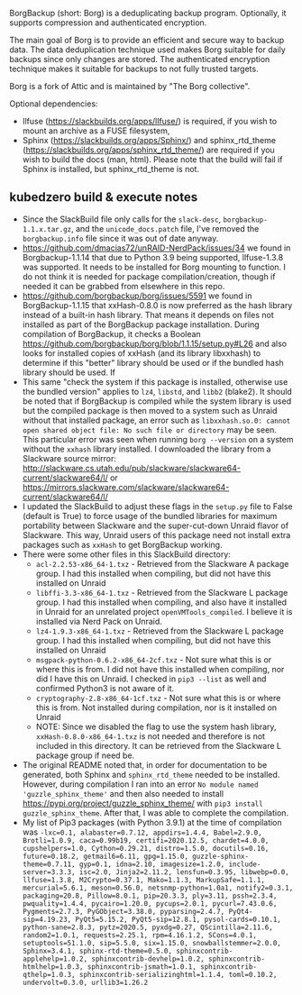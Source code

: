 BorgBackup (short: Borg) is a deduplicating backup program.
Optionally, it supports compression and authenticated encryption.

The main goal of Borg is to provide an efficient and secure way to
backup data. The data deduplication technique used makes Borg suitable
for daily backups since only changes are stored. The authenticated
encryption technique makes it suitable for backups to not fully trusted
targets.

Borg is a fork of Attic and is maintained by "The Borg collective".

Optional dependencies:
- llfuse (https://slackbuilds.org/apps/llfuse/) is required,
  if you wish to mount an archive as a FUSE filesystem,
- Sphinx (https://slackbuilds.org/apps/Sphinx/) and
  sphinx_rtd_theme (https://slackbuilds.org/apps/sphinx_rtd_theme/)
  are required if you wish to build the docs (man, html).
  Please note that the build will fail if Sphinx is installed,
  but sphinx_rtd_theme is not.



## kubedzero build & execute notes

- Since the SlackBuild file only calls for the `slack-desc`, `borgbackup-1.1.x.tar.gz`, and the `unicode_docs.patch` file, I've removed the `borgbackup.info` file since it was out of date anyway.
- https://github.com/dmacias72/unRAID-NerdPack/issues/34 we found in Borgbackup-1.1.14 that due to Python 3.9 being supported, llfuse-1.3.8 was supported. It needs to be installed for Borg mounting to function. I do not think it is needed for package compilation/creation, though if needed it can be grabbed from elsewhere in this repo.
- https://github.com/borgbackup/borg/issues/5591 we found in BorgBackup-1.1.15 that xxHash-0.8.0 is now preferred as the hash library instead of a built-in hash library. That means it depends on files not installed as part of the BorgBackup package installation. During compilation of BorgBackup, it checks a Boolean https://github.com/borgbackup/borg/blob/1.1.15/setup.py#L26 and also looks for installed copies of xxHash (and its library libxxhash) to determine if this "better" library should be used or if the bundled hash library should be used. If 
- This same "check the system if this package is installed, otherwise use the bundled version" applies to `lz4`, `libstd`, and `libb2` (blake2). It should be noted that if BorgBackup is compiled while the system library is used but the compiled package is then moved to a system such as Unraid without that installed package, an error such as `libxxhash.so.0: cannot open shared object file: No such file or directory` may be seen. This particular error was seen when running `borg --version` on a system without the `xxhash` library installed. I downloaded the library from a Slackware source mirror: http://slackware.cs.utah.edu/pub/slackware/slackware64-current/slackware64/l/ or https://mirrors.slackware.com/slackware/slackware64-current/slackware64/l/
- I updated the SlackBuild to adjust these flags in the `setup.py` file to False (default is True) to force usage of the bundled libraries for maximum portability between Slackware and the super-cut-down Unraid flavor of Slackware. This way, Unraid users of this package need not install extra packages such as `xxHash` to get BorgBackup working.
- There were some other files in this SlackBuild directory:
  - `acl-2.2.53-x86_64-1.txz` - Retrieved from the Slackware A package group. I had this installed when compiling, but did not have this installed on Unraid
  - `libffi-3.3-x86_64-1.txz` - Retrieved from the Slackware L package group. I had this installed when compiling, and also have it installed in Unraid for an unrelated project `openVMTools_compiled`. I believe it is installed via Nerd Pack on Unraid. 
  - `lz4-1.9.3-x86_64-1.txz` - Retrieved from the Slackware L package group. I had this installed when compiling, but did not have this installed on Unraid
  - `msgpack-python-0.6.2-x86_64-2cf.txz` - Not sure what this is or where this is from. I did not have this installed when compiling, nor did I have this on Unraid. I checked in `pip3 --list` as well and confirmed Python3 is not aware of it. 
  - `cryptography-2.8-x86_64-1cf.txz` - Not sure what this is or where this is from. Not installed during compilation, nor is it installed on Unraid
  - NOTE: Since we disabled the flag to use the system hash library, `xxHash-0.8.0-x86_64-1.txz` is not needed and therefore is not included in this directory. It can be retrieved from the Slackware L package group if need be. 
- The original README noted that, in order for documentation to be generated, both Sphinx and `sphinx_rtd_theme` needed to be installed. However, during compilation I ran into an error `No module named 'guzzle_sphinx_theme'` and then also needed to install https://pypi.org/project/guzzle_sphinx_theme/ with `pip3 install guzzle_sphinx_theme`. After that, I was able to complete the compilation.
- My list of Pip3 packages (with Python 3.9.1) at the time of compilation was `-lxc=0.1, alabaster=0.7.12, appdirs=1.4.4, Babel=2.9.0, Brotli=1.0.9, caca=0.99b19, certifi=2020.12.5, chardet=4.0.0, cupshelpers=1.0, Cython=0.29.21, distro=1.5.0, docutils=0.16, future=0.18.2, getmail6=6.11, gpg=1.15.0, guzzle-sphinx-theme=0.7.11, gyp=0.1, idna=2.10, imagesize=1.2.0, include-server=3.3.3, isc=2.0, Jinja2=2.11.2, lensfun=0.3.95, libwebp=0.0, llfuse=1.3.8, M2Crypto=0.37.1, Mako=1.1.3, MarkupSafe=1.1.1, mercurial=5.6.1, meson=0.56.0, netsnmp-python=1.0a1, notify2=0.3.1, packaging=20.8, Pillow=8.0.1, pip=20.3.3, ply=3.11, pssh=2.3.4, pwquality=1.4.4, pycairo=1.20.0, pycups=2.0.1, pycurl=7.43.0.6, Pygments=2.7.3, PyGObject=3.38.0, pyparsing=2.4.7, PyQt4-sip=4.19.23, PyQt5=5.15.2, PyQt5-sip=12.8.1, pysol-cards=0.10.1, python-sane=2.8.3, pytz=2020.5, pyxdg=0.27, QScintilla=2.11.6, random2=1.0.1, requests=2.25.1, rpm=4.16.1.2, SCons=4.0.1, setuptools=51.1.0, sip=5.5.0, six=1.15.0, snowballstemmer=2.0.0, Sphinx=3.4.1, sphinx-rtd-theme=0.5.0, sphinxcontrib-applehelp=1.0.2, sphinxcontrib-devhelp=1.0.2, sphinxcontrib-htmlhelp=1.0.3, sphinxcontrib-jsmath=1.0.1, sphinxcontrib-qthelp=1.0.3, sphinxcontrib-serializinghtml=1.1.4, toml=0.10.2, undervolt=0.3.0, urllib3=1.26.2`